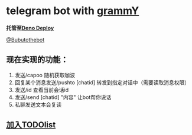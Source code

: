 # telegram bot with [grammY](https://grammy.dev/zh/ "grammY")
**托管至[Deno Deploy](https://dash.deno.com "Deno Deploy")**

[@Bubutothebot](https://t.me/Bubutothebot "@Bubutothebot")

## 现在实现的功能：

1. 发送/capoo 随机获取咖波
2. 回复某个消息发送/pushto [chatid] 转发到指定对话中（需要读取消息权限）
3. 发送/id 查看当前会话id
4. 发送/send [chatid] "内容" 让bot帮你说话
5. 私聊发送文本会复读

## [加入TODOlist](https://to-do.microsoft.com/sharing?InvitationToken=3cu6dIoRkUJWuLdEWDRqFQDyLmKPJaro7B1zO7q5DPdwNCfAsn5Trm7v4RWzRmyN8)




